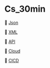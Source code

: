 # Cs_30min

👀 [Json](Json.md)

👀 [XML](XML.md)

👀 [API](API.md)

👀 [Cloud](Cloud.md)

👀 [CICD](ClCD.md)
